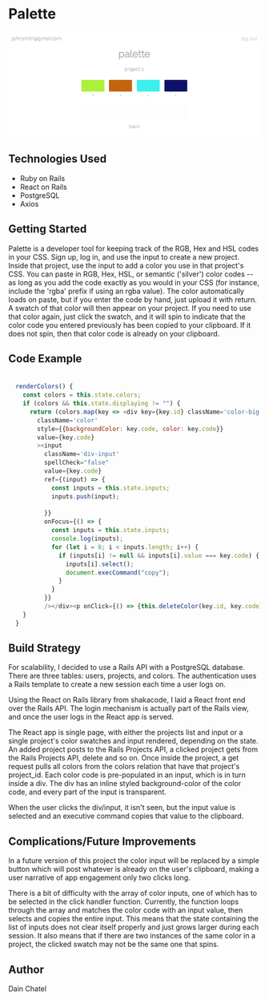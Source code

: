 # Palette


![Palette](/palscreen.png)

## Technologies Used
- Ruby on Rails
- React on Rails
- PostgreSQL
- Axios

## Getting Started

Palette is a developer tool for keeping track of the RGB, Hex and HSL codes in your CSS. Sign up, log in, and use the input to create a new project. Inside that project, use the input to add a color you use in that project's CSS. You can paste in RGB, Hex, HSL, or semantic ('silver') color codes -- as long as you add the code exactly as you would in your CSS (for instance, include the 'rgba' prefix if using an rgba value). The color automatically loads on paste, but if you enter the code by hand, just upload it with return. A swatch of that color will then appear on your project. If you need to use that color again, just click the swatch, and it will spin to indicate that the color code you entered previously has been copied to your clipboard. If it does not spin, then that color code is already on your clipboard.  

## Code Example

```javascript

  renderColors() {
    const colors = this.state.colors;
    if (colors && this.state.displaying != "") {
      return (colors.map(key => <div key={key.id} className='color-big'><div
        className='color'
        style={{backgroundColor: key.code, color: key.code}}
        value={key.code}
        ><input
          className='div-input'
          spellCheck="false"
          value={key.code}
          ref={(input) => {
            const inputs = this.state.inputs;
            inputs.push(input);

          }}
          onFocus={() => {
            const inputs = this.state.inputs;
            console.log(inputs);
            for (let i = 0; i < inputs.length; i++) {
              if (inputs[i] != null && inputs[i].value === key.code) {
                inputs[i].select();
                document.execCommand("copy");
              }
            }
          }}
          /></div><p onClick={() => {this.deleteColor(key.id, key.code)}} className='color-p'>x</p></div>))
    }
  }

```

## Build Strategy

For scalability, I decided to use a Rails API with a PostgreSQL database. There are three tables: users, projects, and colors. The authentication uses a Rails template to create a new session each time a user logs on. 

Using the React on Rails library from shakacode, I laid a React front end over the Rails API. The login mechanism is actually part of the Rails view, and once the user logs in the React app is served. 

The React app is single page, with either the projects list and input or a single project's color swatches and input rendered, depending on the state. An added project posts to the Rails Projects API, a clicked project gets from the Rails Projects API, delete and so on. Once inside the project, a get request pulls all colors from the colors relation that have that project's project_id. Each color code is pre-populated in an input, which is in turn inside a div. The div has an inline styled background-color of the color code, and every part of the input is transparent. 

When the user clicks the div/input, it isn't seen, but the input value is selected and an executive command copies that value to the clipboard. 

## Complications/Future Improvements

In a future version of this project the color input will be replaced by a simple button which will post whatever is already on the user's clipboard, making a user narrative of app engagement only two clicks long. 

There is a bit of difficulty with the array of color inputs, one of which has to be selected in the click handler function. Currently, the function loops through the array and matches the color code with an input value, then selects and copies the entire input. This means that the state containing the list of inputs does not clear itself properly and just grows larger during each session. It also means that if there are two instances of the same color in a project, the clicked swatch may not be the same one that spins. 

## Author

Dain Chatel 



